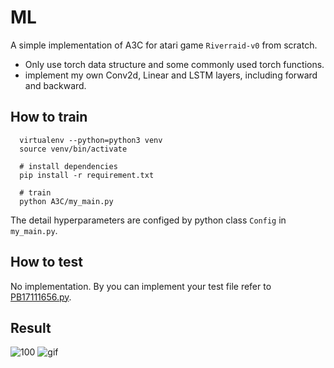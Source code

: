 # ML
A simple implementation of A3C for atari game `Riverraid-v0` from scratch. 
* Only use torch data structure and some commonly used torch functions.
* implement my own Conv2d, Linear and LSTM layers, including forward and backward.
## How to train
```shell
  virtualenv --python=python3 venv
  source venv/bin/activate
  
  # install dependencies
  pip install -r requirement.txt
  
  # train
  python A3C/my_main.py
```
The detail hyperparameters are configed by python class `Config` in `my_main.py`.
## How to test
No implementation. By you can implement your test file refer to [PB17111656.py](https://github.com/gpzlx1/ML/blob/master/PB17111656.py).

## Result
![100](https://github.com/gpzlx1/ML/blob/master/figures/learning_curve_plot.png)
![gif](https://github.com/gpzlx1/ML/blob/master/figures/result.gif)
